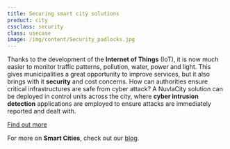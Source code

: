 ```yaml
---
title: Securing smart city solutions
product: city
cssclass: security
class: usecase
image: /img/content/Security_padlocks.jpg
---
```


Thanks to the development of the **Internet of Things** (IoT), it is now much easier to monitor traffic patterns, pollution, water, power and light. This gives municipalities a great opportunity to improve services, but it also brings with it **security** and cost concerns. How can authorities ensure critical infrastructures are safe from cyber attack? A NuvlaCity solution can be deployed in control units across the city, where **cyber intrusion detection** applications are employed to ensure attacks are immediately reported and dealt with. 

<a class="btn-sixsq color-3" href="https://media.sixsq.com/hubfs/Marketing%20Materials/eGuides/eguides-Smart-city.pdf"><i class="fa fa-plus-square-o"></i>  Find out more</a>

For more on **Smart Cities**, check out our [blog](https://media.sixsq.com/blog/what-is-a-smart-city).

